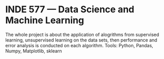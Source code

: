 # INDE 577 — Data Science and Machine Learning 
The whole project is about the application of alogrithms from supervised learning, unsupervised learning on the data sets, then performance and error analysis is conducted on each algorithm.
Tools: Python, Pandas, Numpy, Matplotlib, sklearn

